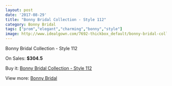 ```yaml
---
layout: post
date: '2017-08-29'
title: "Bonny Bridal Collection - Style 112"
category: Bonny Bridal
tags: ["prom","elegant","charming","bonny","style"]
image: http://www.idealgown.com/7692-thickbox_default/bonny-bridal-collection-style-112.jpg
---
```

Bonny Bridal Collection - Style 112

On Sales: **$304.5**
<a href="https://www.idealgown.com/en/bonny-bridal/3271-bonny-bridal-collection-style-112.html"><amp-img layout="responsive" width="600" height="600" src="//www.idealgown.com/7692-thickbox_default/bonny-bridal-collection-style-112.jpg" alt="Bonny Bridal Collection - Style 112 0" /></a>
<a href="https://www.idealgown.com/en/bonny-bridal/3271-bonny-bridal-collection-style-112.html"><amp-img layout="responsive" width="600" height="600" src="//www.idealgown.com/7695-thickbox_default/bonny-bridal-collection-style-112.jpg" alt="Bonny Bridal Collection - Style 112 1" /></a>
<a href="https://www.idealgown.com/en/bonny-bridal/3271-bonny-bridal-collection-style-112.html"><amp-img layout="responsive" width="600" height="600" src="//www.idealgown.com/7694-thickbox_default/bonny-bridal-collection-style-112.jpg" alt="Bonny Bridal Collection - Style 112 2" /></a>
<a href="https://www.idealgown.com/en/bonny-bridal/3271-bonny-bridal-collection-style-112.html"><amp-img layout="responsive" width="600" height="600" src="//www.idealgown.com/7693-thickbox_default/bonny-bridal-collection-style-112.jpg" alt="Bonny Bridal Collection - Style 112 3" /></a>

Buy it: [Bonny Bridal Collection - Style 112](https://www.idealgown.com/en/bonny-bridal/3271-bonny-bridal-collection-style-112.html "Bonny Bridal Collection - Style 112")

View more: [Bonny Bridal](https://www.idealgown.com/en/41-bonny-bridal "Bonny Bridal")